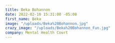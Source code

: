 ```yaml
---
title: Beka Bohannon
date: 2022-02-10 15:31:00 -05:00
first_name: Beka
image: "/uploads/Beka%20Bohannon.jpg"
crazy_image: "/uploads/Beka%20Bohannon_Fun.jpg"
company: Mental Health Court
---
```


